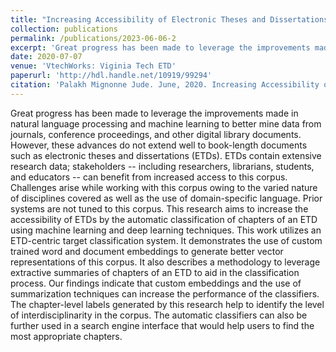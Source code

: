 ```yaml
---
title: "Increasing Accessibility of Electronic Theses and Dissertations (ETDs) Through Chapter-level Classification"
collection: publications
permalink: /publications/2023-06-06-2
excerpt: 'Great progress has been made to leverage the improvements made in natural language processing and machine learning to better mine data from journals, …'
date: 2020-07-07
venue: 'VtechWorks: Viginia Tech ETD'
paperurl: 'http://hdl.handle.net/10919/99294'
citation: 'Palakh Mignonne Jude. June, 2020. Increasing Accessibility of Electronic The- ses and Dissertations (ETDs) Through Chapter-level Classification. MS thesis, Computer Science, Virginia Tech (June, 2020). http://hdl.handle.net/10919/99294'
---
```

Great progress has been made to leverage the improvements made in natural language processing and machine learning to better mine data from journals, conference proceedings, and other digital library documents. However, these advances do not extend well to book-length documents such as electronic theses and dissertations (ETDs). ETDs contain extensive research data; stakeholders -- including researchers, librarians, students, and educators -- can benefit from increased access to this corpus. Challenges arise while working with this corpus owing to the varied nature of disciplines covered as well as the use of domain-specific language. Prior systems are not tuned to this corpus. This research aims to increase the accessibility of ETDs by the automatic classification of chapters of an ETD using machine learning and deep learning techniques. This work utilizes an ETD-centric target classification system. It demonstrates the use of custom trained word and document embeddings to generate better vector representations of this corpus. It also describes a methodology to leverage extractive summaries of chapters of an ETD to aid in the classification process. Our findings indicate that custom embeddings and the use of summarization techniques can increase the performance of the classifiers. The chapter-level labels generated by this research help to identify the level of interdisciplinarity in the corpus. The automatic classifiers can also be further used in a search engine interface that would help users to find the most appropriate chapters.


